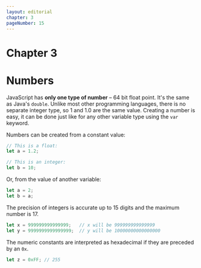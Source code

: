 ```yaml
---
layout: editorial
chapter: 3
pageNumber: 15
---
```


# Chapter 3
# Numbers

JavaScript has **only one type of number** – 64 bit float point. It's the same as Java's `double`. Unlike most other programming languages, there is no separate integer type, so 1 and 1.0 are the same value. Creating a number is easy, it can be done just like for any other variable type using the `var` keyword.

Numbers can be created from a constant value:

```javascript
// This is a float:
let a = 1.2;

// This is an integer:
let b = 10;
```

Or, from the value of another variable:

```javascript
let a = 2;
let b = a;
```

The precision of integers is accurate up to 15 digits and the maximum number is 17.

```javascript
let x = 999999999999999;   // x will be 999999999999999
let y = 9999999999999999;  // y will be 10000000000000000
```

The numeric constants are interpreted as hexadecimal if they are preceded by an `0x`.

```javascript
let z = 0xFF; // 255
```
